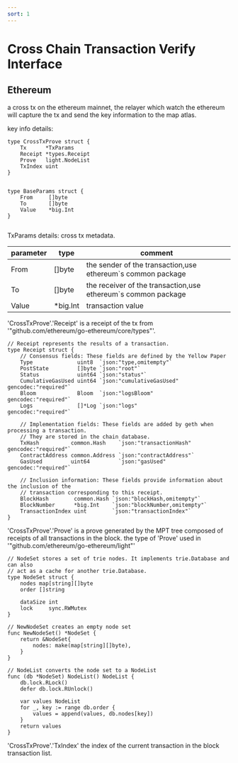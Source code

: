 ```yaml
---
sort: 1
---
```


# Cross Chain Transaction Verify Interface

## Ethereum

a cross tx on the ethereum mainnet, the relayer which watch the ethereum will capture the tx and send the key information
to the map atlas.
 
key info details: 

```
type CrossTxProve struct {
	Tx      *TxParams
	Receipt *types.Receipt
	Prove   light.NodeList
	TxIndex uint
}


type BaseParams struct {
	From     []byte
	To       []byte
	Value    *big.Int
}


```
TxParams details: cross tx metadata.

| parameter   | type      | comment |
| ----------- | ----------| ------- |
| From     | []byte    | the sender of the transaction,use ethereum`s common package |
| To       | []byte    | the receiver of the transaction,use ethereum`s common package |
| Value    | *big.Int  | transaction value |



'CrossTxProve'.'Receipt' is a receipt of the tx from '"github.com/ethereum/go-ethereum/core/types"'.

```
// Receipt represents the results of a transaction.
type Receipt struct {
	// Consensus fields: These fields are defined by the Yellow Paper
	Type              uint8  `json:"type,omitempty"`
	PostState         []byte `json:"root"`
	Status            uint64 `json:"status"`
	CumulativeGasUsed uint64 `json:"cumulativeGasUsed" gencodec:"required"`
	Bloom             Bloom  `json:"logsBloom"         gencodec:"required"`
	Logs              []*Log `json:"logs"              gencodec:"required"`

	// Implementation fields: These fields are added by geth when processing a transaction.
	// They are stored in the chain database.
	TxHash          common.Hash    `json:"transactionHash" gencodec:"required"`
	ContractAddress common.Address `json:"contractAddress"`
	GasUsed         uint64         `json:"gasUsed" gencodec:"required"`

	// Inclusion information: These fields provide information about the inclusion of the
	// transaction corresponding to this receipt.
	BlockHash        common.Hash `json:"blockHash,omitempty"`
	BlockNumber      *big.Int    `json:"blockNumber,omitempty"`
	TransactionIndex uint        `json:"transactionIndex"`
}
```

'CrossTxProve'.'Prove' is a prove generated by the MPT tree composed of receipts of all transactions in the block.
the type of 'Prove' used in '"github.com/ethereum/go-ethereum/light"'

```
// NodeSet stores a set of trie nodes. It implements trie.Database and can also
// act as a cache for another trie.Database.
type NodeSet struct {
	nodes map[string][]byte
	order []string

	dataSize int
	lock     sync.RWMutex
}

// NewNodeSet creates an empty node set
func NewNodeSet() *NodeSet {
	return &NodeSet{
		nodes: make(map[string][]byte),
	}
}

// NodeList converts the node set to a NodeList
func (db *NodeSet) NodeList() NodeList {
	db.lock.RLock()
	defer db.lock.RUnlock()

	var values NodeList
	for _, key := range db.order {
		values = append(values, db.nodes[key])
	}
	return values
}

```

'CrossTxProve'.'TxIndex' the index of the current transaction in the block transaction list.